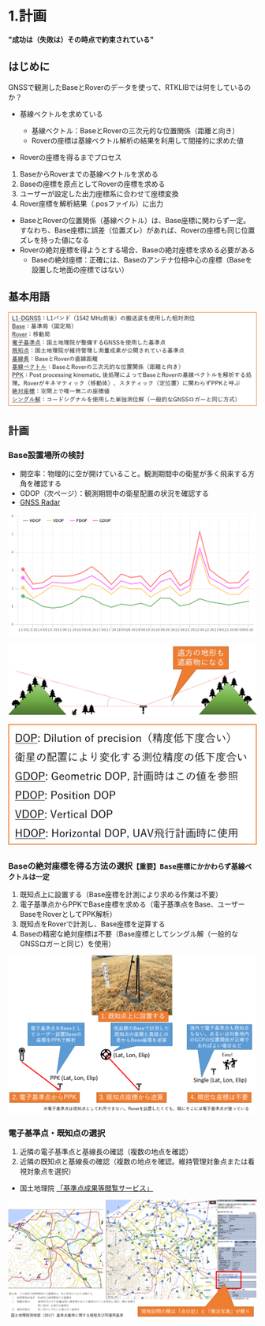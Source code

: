 # 1.計画
**"成功は（失敗は）その時点で約束されている"**

## はじめに

GNSSで観測したBaseとRoverのデータを使って、RTKLIBでは何をしているのか？  
- 基線ベクトルを求めている
  - 基線ベクトル：BaseとRoverの三次元的な位置関係（距離と向き）
  - Roverの座標は基線ベクトル解析の結果を利用して間接的に求めた値

- Roverの座標を得るまでプロセス
1. BaseからRoverまでの基線ベクトルを求める
2. Baseの座標を原点としてRoverの座標を求める
3. ユーザーが設定した出力座標系に合わせて座標変換
4. Rover座標を解析結果（.posファイル）に出力
- BaseとRoverの位置関係（基線ベクトル）は、Base座標に関わらず一定。すなわち、Base座標に誤差（位置ズレ）があれば、Roverの座標も同じ位置ズレを持った値になる
- Roverの絶対座標を得ようとする場合、Baseの絶対座標を求める必要がある
  - Baseの絶対座標：正確には、Baseのアンテナ位相中心の座標（Baseを設置した地面の座標ではない）

## 基本用語

![img](./pic/4.png)

## 計画

### Base設置場所の検討
  - 開空率：物理的に空が開けていること。観測期間中の衛星が多く飛来する方角を確認する
  - GDOP（次ページ）：観測期間中の衛星配置の状況を確認する
  - [GNSS Radar](http://www.taroz.net/GNSS-Radar.html)

![img](./pic/1.png)

![img](./pic/2.png)

![img](./pic/3.png)

### Baseの絶対座標を得る方法の選択`【重要】Base座標にかかわらず基線ベクトルは一定`
  1. 既知点上に設置する（Base座標を計測により求める作業は不要）
  2. 電子基準点からPPKでBase座標を求める（電子基準点をBase、ユーザーBaseをRoverとしてPPK解析）
  3. 既知点をRoverで計測し、Base座標を逆算する
  4. Baseの精密な絶対座標は不要（Base座標としてシングル解（一般的なGNSSロガーと同じ）を使用）

![img](./pic/5.png)

### 電子基準点・既知点の選択
  1. 近隣の電子基準点と基線長の確認（複数の地点を確認）
  2. 近隣の既知点と基線長の確認（複数の地点を確認。維持管理対象点または看視対象点を選択）
  - 国土地理院 [「基準点成果等閲覧サービス」](https://sokuseikagis1.gsi.go.jp/top.html)

![img](./pic/6.png)
